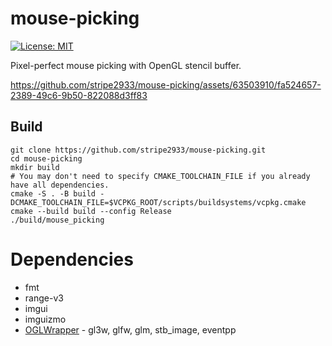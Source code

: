 # mouse-picking

[![License: MIT](https://img.shields.io/badge/License-MIT-yellow.svg)](https://opensource.org/licenses/MIT)

Pixel-perfect mouse picking with OpenGL stencil buffer.

https://github.com/stripe2933/mouse-picking/assets/63503910/fa524657-2389-49c6-9b50-822088d3ff83

## Build

```shell
git clone https://github.com/stripe2933/mouse-picking.git
cd mouse-picking
mkdir build
# You may don't need to specify CMAKE_TOOLCHAIN_FILE if you already have all dependencies.
cmake -S . -B build -DCMAKE_TOOLCHAIN_FILE=$VCPKG_ROOT/scripts/buildsystems/vcpkg.cmake
cmake --build build --config Release
./build/mouse_picking
```

# Dependencies

- fmt
- range-v3
- imgui
- imguizmo
- [OGLWrapper](https://github.com/stripe2933/OGLWrapper) - gl3w, glfw, glm, stb_image, eventpp